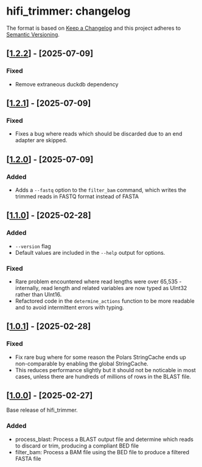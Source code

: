 # hifi_trimmer: changelog

The format is based on [Keep a Changelog](https://keepachangelog.com/en/1.0.0/)
and this project adheres to [Semantic Versioning](https://semver.org/spec/v2.0.0.html).

## [[1.2.2](https://github.com/sanger-tol/hifi-trimmer/releases/tag/v1.2.2)] - [2025-07-09]

### Fixed
- Remove extraneous duckdb dependency

## [[1.2.1](https://github.com/sanger-tol/hifi-trimmer/releases/tag/v1.2.1)] - [2025-07-09]

### Fixed
- Fixes a bug where reads which should be discarded due to an end adapter are skipped.

## [[1.2.0](https://github.com/sanger-tol/hifi-trimmer/releases/tag/v1.2.0)] - [2025-07-09]

### Added
- Adds a `--fastq` option to the `filter_bam` command, which writes the trimmed reads in FASTQ format instead of FASTA

## [[1.1.0](https://github.com/sanger-tol/hifi-trimmer/releases/tag/v1.1.0)] - [2025-02-28]

### Added
- `--version` flag
- Default values are included in the `--help` output for options.

### Fixed
- Rare problem encountered where read lengths were over 65,535 - internally, read length and related variables are now typed as UInt32 rather than UInt16.
- Refactored code in the `determine_actions` function to be more readable and to avoid intermittent errors with typing.

## [[1.0.1](https://github.com/sanger-tol/hifi-trimmer/releases/tag/v1.0.1)] - [2025-02-28]

### Fixed
- Fix rare bug where for some reason the Polars StringCache ends up non-comparable by enabling the global StringCache.
- This reduces performance slightly but it should not be noticable in most cases, unless there are hundreds of millions of rows in the BLAST file.

## [[1.0.0](https://github.com/sanger-tol/hifi-trimmer/releases/tag/v1.0.0)] - [2025-02-27]

Base release of hifi_trimmer.

### Added
- process_blast: Process a BLAST output file and determine which reads to discard or trim, producing a compliant BED file
- filter_bam: Process a BAM file using the BED file to produce a filtered FASTA file
